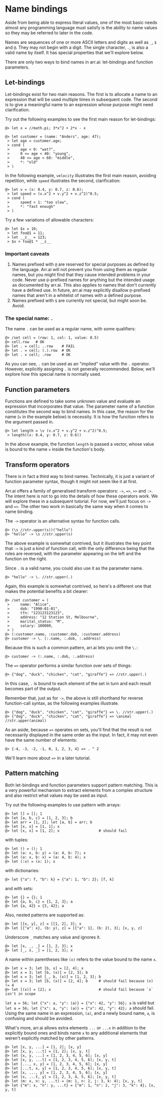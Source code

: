 # Name bindings

Aside from being able to express literal values, one of the most basic needs
almost any programming language must satisfy is the ability to name values so
they may be referred to later in the code.

Names are sequences of one or more ASCII letters and digits as well as `_`, `$`
and `@`. They may not begin with a digit. The single character, `.`,  is also a
valid name by itself. It has special properties that we'll explore below.

There are only two ways to bind names in arr.ai: let-bindings and function
parameters.

## Let-bindings

Let-bindings exist for two main reasons. The first is to allocate a name to an
expression that will be used multiple times in subsequent code. The second is to
give a meaningful name to an expression whose purpose might need clarification.

Try out the following examples to see the first main reason for let-bindings:

```arrai
@> let x = //math.pi; 3*x^2 + 2*x - x
```

```arrai
@> let customer = (name: "Anders", age: 47);
 > let age = customer.age;
 > cond (
 >     age < 0: "wat?",
 >     0 <= age < 40: "young",
 >     40 <= age < 60: "middle",
 >     *: "old"
 > )
```

In the following example, `velocity` illustrates the first main reason, avoiding
repetition, while `speed` illustrates the second, clarification:

```arrai
@> let v = (x: 0.4, y: 0.7, z: 0.6);
 > let speed = (v.x^2 + v.y^2 + v.z^2)^0.5;
 > cond (
 >     speed < 1: "too slow",
 >     *: "fast enough"
 > )
```

Try a few variations of allowable characters:

```arrai
@> let $x = 10;
 > let foo@1 = 11;
 > let __z__ = 123;
 > $x + foo@1 * __z__
```

### Important caveats

1. Names prefixed with `@` are reserved for special purposes as defined by the
   language. Arr.ai will not prevent you from using them as regular names, but
   you might find that they cause intended problems in your code. Never use
   `@`-prefixed names for anything but the intended usage as documented by
   arr.ai. This also applies to names that don't currently have a defined use.
   In future, arr.ai may explicitly disallow `@`-prefixed names that aren't in a
   whitelist of names with a defined purpose.
2. Names prefixed with `$` are currently not special, but might soon be. Avoid.

### The special name: `.`

The name `.` can be used as a regular name, with some qualifiers:

```arrai
@> /set cell = (row: 1, col: 1, value: 0.5)
@> cell.row   # OK
@> let . = cell; ..row    # FAIL
@> let . = cell; (.).row  # OK
@> let . = cell; .row     # OK
```

As you can see, `.` can be used as an "implied" value with the `.` operator.
However, explicitly assigning `.` is not generally recommended. Below, we'll
explore how this special name is normally used.

## Function parameters

Functions are defined to take some unknown value and evaluate an expression that
incorporates that value. The parameter name of a function constitutes the second
way to bind names. In this case, the reason for the name (`v` in the example
below) is necessity. It is how the function refers to the argument passed in.

```arrai
@> let length = \v (v.x^2 + v.y^2 + v.z^2)^0.5;
 > length((x: 0.4, y: 0.7, z: 0.6))
```

In the above example, the function `length` is passed a vector, whose value is
bound to the name `v` inside the function's body.

## Transform operators

There is in fact a third way to bind names. Technically, it is just a variant of
function parameter syntax, though it might not seem like it at first.

Arr.ai offers a family of generalised transform operators: `->`, `=>`, `>>` and
`:>`. The intent here is not to go into the details of how these operators work.
We will explore these in a subsequent tutorial. For now, we'll just focus on
`->` and `=>`. The other two work in basically the same way when it comes to
name binding.

The `->` operator is an alternative syntax for function calls.

```arrai
@> (\s //str.upper(s))("hello")
@> "hello" -> \s //str.upper(s)
```

The above example is somewhat contrived, but it illustrates the key point that
`->` is just a kind of function call, with the only difference being that the
roles are reversed, with the parameter appearing on the left and the function on
the right.

Since `.` is a valid name, you could also use it as the parameter name.

```arrai
@> "hello" -> \. //str.upper(.)
```

Again, this example is somewhat contrived, so here's a different one that makes
the potential benefits a bit clearer:

```arrai
@> /set customer = (
 >     name: "Alice",
 >     dob: "1990-01-01",
 >     tfn: "123123123123",
 >     address: "12 Station St, Melbourne",
 >     marital_status: "M",
 >     salary: 100000,
 > )
@> (:customer.name, :customer.dob, :customer.address)
@> customer -> \. (:.name, :.dob, :.address)
```

Because this is such a common pattern, arr.ai lets you omit the `\.`:

```arrai
@> customer -> (:.name, :.dob, :.address)
```

The `=>` operator performs a similar function over sets of things:

```arrai
@> {"dog", "duck", "chicken", "cat", "giraffe"} => //str.upper(.)
```

In this case, `.` is bound to each element of the set in turn and each result
becomes part of the output.

Remember that, just as for `->`, the above is still shorthand for reverse
function-call syntax, as the following examples illustrate.

```arrai
@> {"dog", "duck", "chicken", "cat", "giraffe"} => \. //str.upper(.)
@> {"dog", "duck", "chicken", "cat", "giraffe"} => \animal //str.upper(animal)
```

As an aside, because `=>` operates on sets, you'll find that the result is not
necessarily displayed in the same order as the input. In fact, it may not even
have the same number of elements:

```arrai
@> {-4, -3, -2, -1, 0, 1, 2, 3, 4} => . ^ 2
```

We'll learn more about `=>` in a later tutorial.

## Pattern matching

Both let-bindings and function parameters support pattern matching. This is a
very powerful mechanism to extract elements from a complex structure and also
restrict what values may be used as input.

Try out the following examples to use pattern with arrays:

```arrai
@> let [] = []; 1
@> let [a, b, c] = [1, 2, 3]; b
@> let arr = [1, 2]; let [a, b] = arr; b
@> let [x, x] = [1, 1]; x
@> let [x, x] = [1, 2]; x                  # should fail
```

with tuples:
```arrai
@> let () = (); 1
@> let (a: x, b: y) = (a: 4, b: 7); x
@> let (a: x, b: x) = (a: 4, b: 4); x
@> let (:x) = (x: 1); x
```

with dictionaries:
```arrai
@> let {"a": f, "b": k} = {"a": 1, "b": 2}; [f, k]
```

and with sets:
```arrai
@> let {} = {}; 1
@> let {a, b, c} = {1, 2, 3}; a
@> let {a, 42} = {3, 42}; a
```

Also, nested patterns are supported as:
```arrai
@> let [[x, y], z] = [[1, 2], 3]; x
@> let [{"a": x}, (b: y), z] = [{"a": 1}, (b: 2), 3]; [x, y, z]
```

Underscore `_` matches any value and ignores it.

```arrai
@> let [x, _, _] = [1, 2, 3]; x
@> let [_, x, _] = [1, 2, 3]; x
```

A name within parentheses like `(x)` refers to the value bound to the name `x`.

```arrai
@> let x = 3; let [b, x] = [2, 4]; x
@> let x = 3; let [b, (x)] = [2, 3]; b
@> let x = 3; let [_, b, (x)] = [1, 2, 3]; b
@> let x = 3; let [b, (x)] = [2, 4]; b     # should fail because (x) != 4
@> let [(x)] = [2]; x                      # should fail because `x` isn't in scope
```

`let a = 56; let {"x": a, "y": (a)} = {"x": 42, "y": 56}; a` is valid 
but `let a = 56; let {"x": a, "y": (a)} = {"x": 42, "y": 42}; a` should fail. 
Using the same name in an expression, `(a)`, and a newly bound name, `a`, is
confusing and should be avoided.

What's more, arr.ai allows extra elements `...` or `...x` in addition to 
the explicitly bound ones and binds name `x` to any additional elements 
that weren't explicitly matched by other patterns.
```arrai
@> let [x, y, ...] = [1, 2]; [x, y]
@> let [x, y, ...t] = [1, 2]; [x, y, t]
@> let [x, y, ...] = [1, 2, 3, 4, 5, 6]; [x, y]
@> let [x, y, ...t] = [1, 2, 3, 4, 5, 6]; [x, y, t]
@> let [..., x, y] = [1, 2, 3, 4, 5, 6]; [x, y]
@> let [...t, x, y] = [1, 2, 3, 4, 5, 6]; [x, y, t]
@> let [x, ..., y] = [1, 2, 3, 4, 5, 6]; [x, y]
@> let [x, ...t, y] = [1, 2, 3, 4, 5, 6]; [x, y, t]
@> let (m: x, n: y, ...t) = (m: 1, n: 2, j: 3, k: 4); [x, y, t]
@> let {"m": x, "n": y, ...t} = {"m": 1, "n": 2, "j": 3, "k": 4}; [x, y, t]
```
